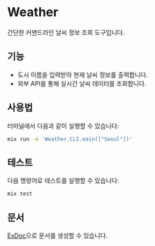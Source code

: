 # Weather

간단한 커맨드라인 날씨 정보 조회 도구입니다.

## 기능

- 도시 이름을 입력받아 현재 날씨 정보를 출력합니다.
- 외부 API를 통해 실시간 날씨 데이터를 조회합니다.

## 사용법

터미널에서 다음과 같이 실행할 수 있습니다:

```sh
mix run -e 'Weather.CLI.main(["Seoul"])'
```

## 테스트

다음 명령어로 테스트를 실행할 수 있습니다:

```sh
mix test
```

## 문서

[ExDoc](https://github.com/elixir-lang/ex_doc)으로 문서를 생성할 수 있습니다.
